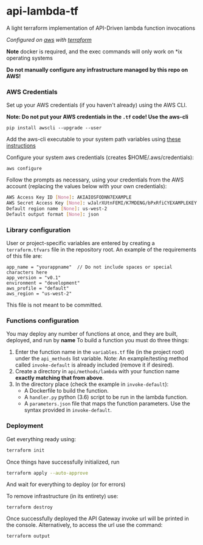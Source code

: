 # api-lambda-tf
A light terraform implementation of API-Driven lambda function invocations

_Configured on [aws](https://aws.amazon.com/) with [terraform](https://www.terraform.io/)_

**Note** docker is required, and the exec commands will only work on *ix operating systems

**Do not manually configure any infrastructure managed by this repo on AWS!**

### AWS Credentials
Set up your AWS credentials (if you haven't already) using the AWS CLI.

**Note: Do not put your AWS credentials in the `.tf` code! Use the aws-cli**

`pip install awscli --upgrade --user`

Add the aws-cli executable to your system path variables using [these instructions](https://docs.aws.amazon.com/cli/latest/userguide/installing.html)

Configure your system aws credentials (creates $HOME/.aws/credentials):

`aws configure`

Follow the prompts as necessary, using your credentials from the AWS account (replacing the values
below with your own credentials):

```bash
AWS Access Key ID [None]: AKIAIOSFODNN7EXAMPLE
AWS Secret Access Key [None]: wJalrXUtnFEMI/K7MDENG/bPxRfiCYEXAMPLEKEY
Default region name [None]: us-west-2
Default output format [None]: json
```

### Library configuration
User or project-specific variables are entered by creating a `terraform.tfvars` file in the repository root.
An example of the requirements of this file are:

```text
app_name = "yourappname"  // Do not include spaces or special characters here
app_version = "v0.1"
environment = "development"
aws_profile = "default"
aws_region = "us-west-2"
```

This file is not meant to be committed.

### Functions configuration
You may deploy any number of functions at once, and they are built, deployed, and run by **name**
To build a function you must do three things:
1. Enter the function name in the `variables.tf` file (in the project root) under the `api_methods` list variable.
Note: An example/testing method called `invoke-default` is already included (remove it if desired).
2. Create a directory in `api/methods/lambda` with your function name **exactly matching that from above**.
3. In the directory place (check the example in `invoke-default`):
    * A Dockerfile to build the function.
    * A `handler.py` python (3.6) script to be run in the lambda function.
    * A `parameters.json` file that maps the function parameters. Use the syntax provided in `invoke-default`.

### Deployment
Get everything ready using:
```bash
terraform init
```
Once things have successfully initialized, run
```bash
terraform apply --auto-approve
```
And wait for everything to deploy (or for errors)

To remove infrastructure (in its entirety) use:

`terraform destroy`

Once successfully deployed the API Gateway invoke url will be printed in the console. Alternatively, to
access the url use the command:

```bash
terraform output
```

